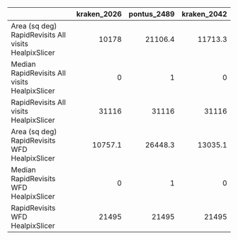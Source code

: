|                                                      |   kraken_2026 |   pontus_2489 |   kraken_2042 |
|:-----------------------------------------------------|--------------:|--------------:|--------------:|
| Area (sq deg) RapidRevisits All visits HealpixSlicer |       10178   |       21106.4 |       11713.3 |
| Median RapidRevisits All visits HealpixSlicer        |           0   |           1   |           0   |
| RapidRevisits All visits HealpixSlicer               |       31116   |       31116   |       31116   |
| Area (sq deg) RapidRevisits WFD HealpixSlicer        |       10757.1 |       26448.3 |       13035.1 |
| Median RapidRevisits WFD HealpixSlicer               |           0   |           1   |           0   |
| RapidRevisits WFD HealpixSlicer                      |       21495   |       21495   |       21495   |
